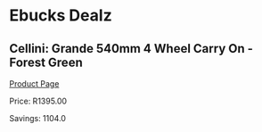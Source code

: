 
# Ebucks Dealz
## Cellini: Grande 540mm 4 Wheel Carry On - Forest Green
[Product Page](https://www.ebucks.com/web/shop/productSelected.do?prodId=342593226&catId=322194367)

Price: R1395.00

Savings: 1104.0


	
